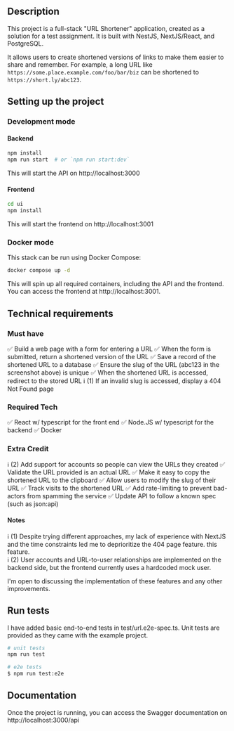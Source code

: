 ## Description

This project is a full-stack "URL Shortener" application, created as a solution for a test assignment. It is built with NestJS, NextJS/React, and PostgreSQL.

It allows users to create shortened versions of links to make them easier to share and remember. For example, a long URL like `https://some.place.example.com/foo/bar/biz` can be shortened to `https://short.ly/abc123`.

## Setting up the project
### Development mode

#### Backend
```bash
npm install
npm run start  # or `npm run start:dev`
```
This will start the API on http://localhost:3000

#### Frontend
```bash
cd ui
npm install
```
This will start the frontend on http://localhost:3001

### Docker mode
This stack can be run using Docker Compose:
```bash
docker compose up -d
```
This will spin up all required containers, including the API and the frontend. You can access the frontend at http://localhost:3001.

## Technical requirements

### Must have
:white_check_mark: Build a web page with a form for entering a URL
:white_check_mark: When the form is submitted, return a shortened version of the URL
:white_check_mark: Save a record of the shortened URL to a database
:white_check_mark: Ensure the slug of the URL (abc123 in the screenshot above) is unique
:white_check_mark: When the shortened URL is accessed, redirect to the stored URL
:information_source: (1) If an invalid slug is accessed, display a 404 Not Found page

###  Required Tech
:white_check_mark: React w/ typescript for the front end
:white_check_mark: Node.JS w/ typescript for the backend
:white_check_mark: Docker

### Extra Credit
:information_source: (2) Add support for accounts so people can view the URLs they created
:white_check_mark: Validate the URL provided is an actual URL
:white_check_mark: Make it easy to copy the shortened URL to the clipboard
:white_check_mark: Allow users to modify the slug of their URL
:white_check_mark: Track visits to the shortened URL
:white_check_mark: Add rate-limiting to prevent bad-actors from spamming the service
:white_check_mark: Update API to follow a known spec (such as json:api)

#### Notes
:information_source: (1) Despite trying different approaches, my lack of experience with NextJS and the time constraints led me to deprioritize the 404 page feature. this feature.   
:information_source: (2) User accounts and URL-to-user relationships are implemented on the backend side, but the frontend currently uses a hardcoded mock user.

I'm open to discussing the implementation of these features and any other improvements.

## Run tests
I have added basic end-to-end tests in test/url.e2e-spec.ts. Unit tests are provided as they came with the example project.  

```bash
# unit tests
npm run test

# e2e tests
$ npm run test:e2e
```

## Documentation
Once the project is running, you can access the Swagger documentation on http://localhost:3000/api
